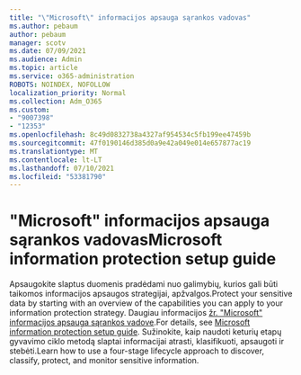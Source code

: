 ```yaml
---
title: "\"Microsoft\" informacijos apsauga sąrankos vadovas"
ms.author: pebaum
author: pebaum
manager: scotv
ms.date: 07/09/2021
ms.audience: Admin
ms.topic: article
ms.service: o365-administration
ROBOTS: NOINDEX, NOFOLLOW
localization_priority: Normal
ms.collection: Adm_O365
ms.custom:
- "9007398"
- "12353"
ms.openlocfilehash: 8c49d0832738a4327af954534c5fb199ee47459b
ms.sourcegitcommit: 47f0190146d385d0a9e42a049e014e657877ac19
ms.translationtype: MT
ms.contentlocale: lt-LT
ms.lasthandoff: 07/10/2021
ms.locfileid: "53381790"
---
```

# <a name="microsoft-information-protection-setup-guide"></a><span data-ttu-id="d3d28-102">"Microsoft" informacijos apsauga sąrankos vadovas</span><span class="sxs-lookup"><span data-stu-id="d3d28-102">Microsoft information protection setup guide</span></span>

<span data-ttu-id="d3d28-103">Apsaugokite slaptus duomenis pradėdami nuo galimybių, kurios gali būti taikomos informacijos apsaugos strategijai, apžvalgos.</span><span class="sxs-lookup"><span data-stu-id="d3d28-103">Protect your sensitive data by starting with an overview of the capabilities you can apply to your information protection strategy.</span></span> <span data-ttu-id="d3d28-104">Daugiau informacijos [žr. "Microsoft" informacijos apsauga sąrankos vadove](https://admin.microsoft.com/adminportal/home#/modernonboarding/mipsetupguide).</span><span class="sxs-lookup"><span data-stu-id="d3d28-104">For details, see [Microsoft information protection setup guide](https://admin.microsoft.com/adminportal/home#/modernonboarding/mipsetupguide).</span></span> <span data-ttu-id="d3d28-105">Sužinokite, kaip naudoti keturių etapų gyvavimo ciklo metodą slaptai informacijai atrasti, klasifikuoti, apsaugoti ir stebėti.</span><span class="sxs-lookup"><span data-stu-id="d3d28-105">Learn how to use a four-stage lifecycle approach to discover, classify, protect, and monitor sensitive information.</span></span>